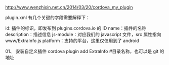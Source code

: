 http://www.wenzhixin.net.cn/2014/03/20/cordova_my_plugin


plugin.xml
有几个关键的字段需要解释下：

id: 插件的标识，即发布到 plugins.cordova.io 的 ID
name：插件的名称
description：描述信息
js-module：对应我们的 javascript 文件，src 属性指向 www/ExtraInfo.js
platform：支持的平台，这里仅仅用到了 android


01、 安装自定义插件
cordova plugin add ExtraInfo #目录名称，也可以是 git 的地址
